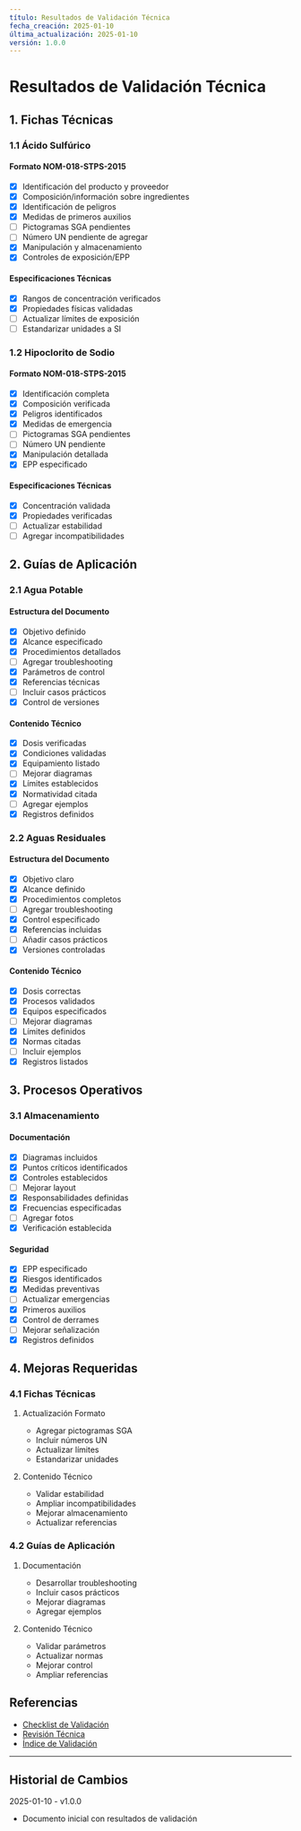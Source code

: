 ```yaml
---
título: Resultados de Validación Técnica
fecha_creación: 2025-01-10
última_actualización: 2025-01-10
versión: 1.0.0
---
```


# Resultados de Validación Técnica

## 1. Fichas Técnicas

### 1.1 Ácido Sulfúrico
#### Formato NOM-018-STPS-2015
- [x] Identificación del producto y proveedor
- [x] Composición/información sobre ingredientes
- [x] Identificación de peligros
- [x] Medidas de primeros auxilios
- [ ] Pictogramas SGA pendientes
- [ ] Número UN pendiente de agregar
- [x] Manipulación y almacenamiento
- [x] Controles de exposición/EPP

#### Especificaciones Técnicas
- [x] Rangos de concentración verificados
- [x] Propiedades físicas validadas
- [ ] Actualizar límites de exposición
- [ ] Estandarizar unidades a SI

### 1.2 Hipoclorito de Sodio
#### Formato NOM-018-STPS-2015
- [x] Identificación completa
- [x] Composición verificada
- [x] Peligros identificados
- [x] Medidas de emergencia
- [ ] Pictogramas SGA pendientes
- [ ] Número UN pendiente
- [x] Manipulación detallada
- [x] EPP especificado

#### Especificaciones Técnicas
- [x] Concentración validada
- [x] Propiedades verificadas
- [ ] Actualizar estabilidad
- [ ] Agregar incompatibilidades

## 2. Guías de Aplicación

### 2.1 Agua Potable
#### Estructura del Documento
- [x] Objetivo definido
- [x] Alcance especificado
- [x] Procedimientos detallados
- [ ] Agregar troubleshooting
- [x] Parámetros de control
- [x] Referencias técnicas
- [ ] Incluir casos prácticos
- [x] Control de versiones

#### Contenido Técnico
- [x] Dosis verificadas
- [x] Condiciones validadas
- [x] Equipamiento listado
- [ ] Mejorar diagramas
- [x] Límites establecidos
- [x] Normatividad citada
- [ ] Agregar ejemplos
- [x] Registros definidos

### 2.2 Aguas Residuales
#### Estructura del Documento
- [x] Objetivo claro
- [x] Alcance definido
- [x] Procedimientos completos
- [ ] Agregar troubleshooting
- [x] Control especificado
- [x] Referencias incluidas
- [ ] Añadir casos prácticos
- [x] Versiones controladas

#### Contenido Técnico
- [x] Dosis correctas
- [x] Procesos validados
- [x] Equipos especificados
- [ ] Mejorar diagramas
- [x] Límites definidos
- [x] Normas citadas
- [ ] Incluir ejemplos
- [x] Registros listados

## 3. Procesos Operativos

### 3.1 Almacenamiento
#### Documentación
- [x] Diagramas incluidos
- [x] Puntos críticos identificados
- [x] Controles establecidos
- [ ] Mejorar layout
- [x] Responsabilidades definidas
- [x] Frecuencias especificadas
- [ ] Agregar fotos
- [x] Verificación establecida

#### Seguridad
- [x] EPP especificado
- [x] Riesgos identificados
- [x] Medidas preventivas
- [ ] Actualizar emergencias
- [x] Primeros auxilios
- [x] Control de derrames
- [ ] Mejorar señalización
- [x] Registros definidos

## 4. Mejoras Requeridas

### 4.1 Fichas Técnicas
1. Actualización Formato
   - Agregar pictogramas SGA
   - Incluir números UN
   - Actualizar límites
   - Estandarizar unidades

2. Contenido Técnico
   - Validar estabilidad
   - Ampliar incompatibilidades
   - Mejorar almacenamiento
   - Actualizar referencias

### 4.2 Guías de Aplicación
1. Documentación
   - Desarrollar troubleshooting
   - Incluir casos prácticos
   - Mejorar diagramas
   - Agregar ejemplos

2. Contenido Técnico
   - Validar parámetros
   - Actualizar normas
   - Mejorar control
   - Ampliar referencias

## Referencias
- [Checklist de Validación](02_checklist_validacion.md)
- [Revisión Técnica](01_revision_tecnica.md)
- [Índice de Validación](00_indice_validacion.md)

---
## Historial de Cambios
2025-01-10 - v1.0.0
- Documento inicial con resultados de validación